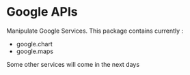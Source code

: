 Google APIs
===========

Manipulate Google Services. This package contains currently :

* google.chart
* google.maps

Some other services will come in the next days